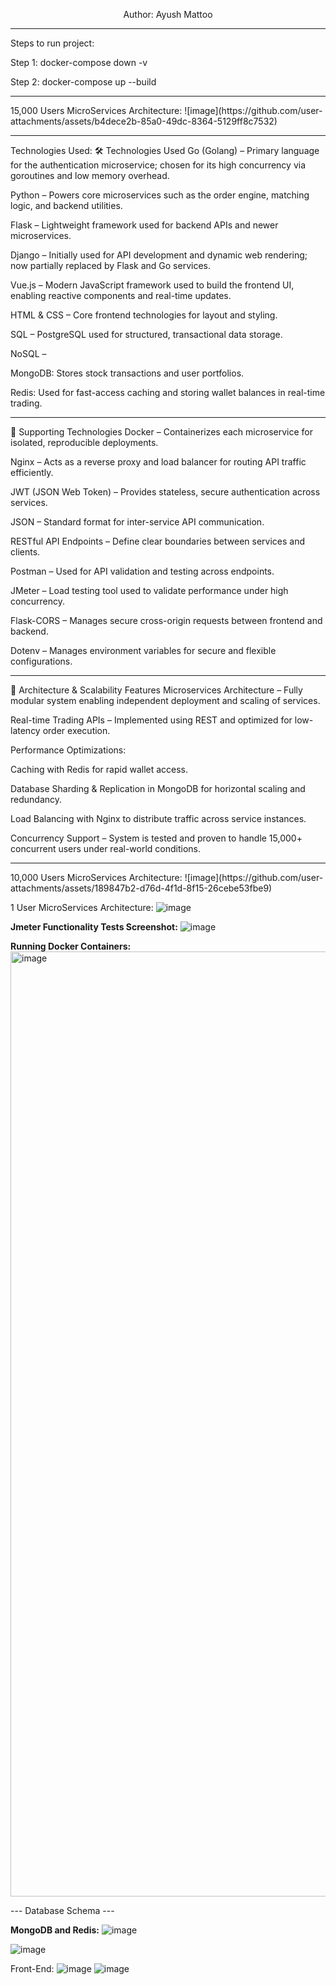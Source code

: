 <p align="center">
  Author: Ayush Mattoo
  <hr>
</p>
Steps to run project:

Step 1: docker-compose down -v

Step 2: docker-compose up --build
<hr>
15,000 Users MicroServices Architecture:
![image](https://github.com/user-attachments/assets/b4dece2b-85a0-49dc-8364-5129ff8c7532)
<hr>
Technologies Used:
🛠️ Technologies Used
Go (Golang) – Primary language for the authentication microservice; chosen for its high concurrency via goroutines and low memory overhead.

Python – Powers core microservices such as the order engine, matching logic, and backend utilities.

Flask – Lightweight framework used for backend APIs and newer microservices.

Django – Initially used for API development and dynamic web rendering; now partially replaced by Flask and Go services.

Vue.js – Modern JavaScript framework used to build the frontend UI, enabling reactive components and real-time updates.

HTML & CSS – Core frontend technologies for layout and styling.

SQL – PostgreSQL used for structured, transactional data storage.

NoSQL –

MongoDB: Stores stock transactions and user portfolios.

Redis: Used for fast-access caching and storing wallet balances in real-time trading.
<hr>
🔧 Supporting Technologies
Docker – Containerizes each microservice for isolated, reproducible deployments.

Nginx – Acts as a reverse proxy and load balancer for routing API traffic efficiently.

JWT (JSON Web Token) – Provides stateless, secure authentication across services.

JSON – Standard format for inter-service API communication.

RESTful API Endpoints – Define clear boundaries between services and clients.

Postman – Used for API validation and testing across endpoints.

JMeter – Load testing tool used to validate performance under high concurrency.

Flask-CORS – Manages secure cross-origin requests between frontend and backend.

Dotenv – Manages environment variables for secure and flexible configurations.
<hr>
🚀 Architecture & Scalability Features
Microservices Architecture – Fully modular system enabling independent deployment and scaling of services.

Real-time Trading APIs – Implemented using REST and optimized for low-latency order execution.

Performance Optimizations:

Caching with Redis for rapid wallet access.

Database Sharding & Replication in MongoDB for horizontal scaling and redundancy.

Load Balancing with Nginx to distribute traffic across service instances.

Concurrency Support – System is tested and proven to handle 15,000+ concurrent users under real-world conditions.
<hr>
10,000 Users MicroServices Architecture:
![image](https://github.com/user-attachments/assets/189847b2-d76d-4f1d-8f15-26cebe53fbe9)

1 User MicroServices Architecture:
![image](https://github.com/user-attachments/assets/fafca5f1-27e8-460e-81c4-3a749c16d90b)


**Jmeter Functionality Tests Screenshot:**
![image](https://github.com/user-attachments/assets/c91e23f2-0b7d-4c42-93c5-c54c5bf3da11)


**Running Docker Containers:**
<img width="1512" alt="image" src="https://github.com/user-attachments/assets/b7982143-e7de-42b8-99a9-b535a6d2878a" />

--- Database Schema ---

**MongoDB and Redis:**
![image](https://github.com/user-attachments/assets/d69b42e5-83c9-4508-aef1-11a1018c5ddc)

![image](https://github.com/user-attachments/assets/b984d8cb-a464-4648-af5b-d1229a590e3a)

Front-End:
![image](https://github.com/user-attachments/assets/667b6d8e-4b87-4920-877f-a464cdb37310)
![image](https://github.com/user-attachments/assets/665f7cbf-6a94-4ccb-9996-19aa979b27ee)

